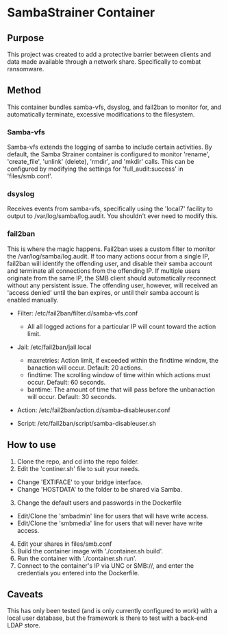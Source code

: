 # SambaStrainer Container

## Purpose
This project was created to add a protective barrier between clients and data made available through a network share. Specifically to combat ransomware.

## Method
This container bundles samba-vfs, dsyslog, and fail2ban to monitor for, and automatically terminate, excessive modifications to the filesystem.

### Samba-vfs
Samba-vfs extends the logging of samba to include certain activities. By default, the Samba Strainer container is configured to monitor 'rename', 'create_file', 'unlink' (delete), 'rmdir', and 'mkdir' calls. This can be configured by modifying the settings for 'full_audit:success' in 'files/smb.conf'.

### dsyslog
Receives events from samba-vfs, specifically using the 'local7' facility to output to /var/log/samba/log.audit. You shouldn't ever need to modify this.

### fail2ban
This is where the magic happens. Fail2ban uses a custom filter to monitor the /var/log/samba/log.audit. If too many actions occur from a single IP, fail2ban will identify the offending user, and disable their samba account and terminate all connections from the offending IP. If multiple users originate from the same IP, the SMB client should automatically reconnect without any persistent issue. The offending user, however, will received an 'access denied' until the ban expires, or until their samba account is enabled manually.

- Filter: /etc/fail2ban/filter.d/samba-vfs.conf
  - All all logged actions for a particular IP will count toward the action limit.

- Jail:   /etc/fail2ban/jail.local
  - maxretries: Action limit, if exceeded within the findtime window, the banaction will occur. Default: 20 actions.
  - findtime:   The scrolling window of time within which <maxretries> actions must occur. Default: 60 seconds.
  - bantime:    The amount of time that will pass before the unbanaction will occur. Default: 30 seconds.

- Action: /etc/fail2ban/action.d/samba-disableuser.conf
- Script: /etc/fail2ban/script/samba-disableuser.sh

## How to use
1. Clone the repo, and cd into the repo folder.
2. Edit the 'continer.sh' file to suit your needs.
  - Change 'EXTIFACE' to your bridge interface.
  - Change 'HOSTDATA' to the folder to be shared via Samba.
3. Change the default users and passwords in the Dockerfile
  - Edit/Clone the 'smbadmin' line for users that will have write access.
  - Edit/Clone the 'smbmedia' line for users that will never have write access.
4. Edit your shares in files/smb.conf
5. Build the container image with './container.sh build'.
6. Run the container with './container.sh run'.
7. Connect to the container's IP via UNC or SMB://, and enter the credentials you entered into the Dockerfile.

## Caveats
This has only been tested (and is only currently configured to work) with a local user database, but the framework is there to test with a back-end LDAP store.
